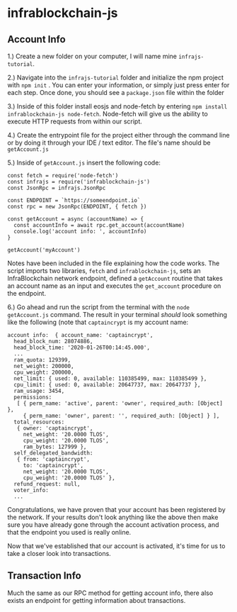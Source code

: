 # infrablockchain-js

## Account Info

1.) Create a new folder on your computer, I will name mine `infrajs-tutorial`.

2.) Navigate into the `infrajs-tutorial` folder and initialize the npm project with `npm init` . You can enter your information, or simply just press enter for each step. Once done, you should see a `package.json` file within the folder

3.) Inside of this folder install eosjs and node-fetch by entering `npm install infrablockchain-js node-fetch`. Node-fetch will give us the ability to execute HTTP requests from within our script.

4.) Create the entrypoint file for the project either through the command line or by doing it through your IDE / text editor. The file's name should be `getAccount.js`

5.) Inside of `getAccount.js` insert the following code:

```
const fetch = require('node-fetch')
const infrajs = require('infrablockchain-js')
const JsonRpc = infrajs.JsonRpc

const ENDPOINT = `https://someendpoint.io`
const rpc = new JsonRpc(ENDPOINT, { fetch })

const getAccount = async (accountName) => {
  const accountInfo = await rpc.get_account(accountName)
  console.log('account info: ', accountInfo)
}

getAccount('myAccount')
```

Notes have been included in the file explaining how the code works. The script imports two libraries, `fetch` and `infrablockchain-js`, sets an InfraBlockchain network endpoint, defined a `getAccount` routine that takes an account name as an input and executes the `get_account` procedure on the endpoint.

6.) Go ahead and run the script from the terminal with the `node getAccount.js` command. The result in your terminal _should_ look something like the following (note that `captaincrypt` is my account name:

```
account info:  { account_name: 'captaincrypt',
  head_block_num: 28074886,
  head_block_time: '2020-01-26T00:14:45.000',
  ...
  ram_quota: 129399,
  net_weight: 200000,
  cpu_weight: 200000,
  net_limit: { used: 0, available: 110385499, max: 110385499 },
  cpu_limit: { used: 0, available: 20647737, max: 20647737 },
  ram_usage: 3454,
  permissions:
   [ { perm_name: 'active', parent: 'owner', required_auth: [Object] },
     { perm_name: 'owner', parent: '', required_auth: [Object] } ],
  total_resources:
   { owner: 'captaincrypt',
     net_weight: '20.0000 TLOS',
     cpu_weight: '20.0000 TLOS',
     ram_bytes: 127999 },
  self_delegated_bandwidth:
   { from: 'captaincrypt',
     to: 'captaincrypt',
     net_weight: '20.0000 TLOS',
     cpu_weight: '20.0000 TLOS' },
  refund_request: null,
  voter_info:
  ...
```

Congratulations, we have proven that your account has been registered by the network. If your results don't look anything like the above then make sure you have already gone through the account activation process, and that the endpoint you used is really online.

Now that we've established that our account is activated, it's time for us to take a closer look into transactions.

## Transaction Info

Much the same as our RPC method for getting account info, there also exists an endpoint for getting information about transactions.
